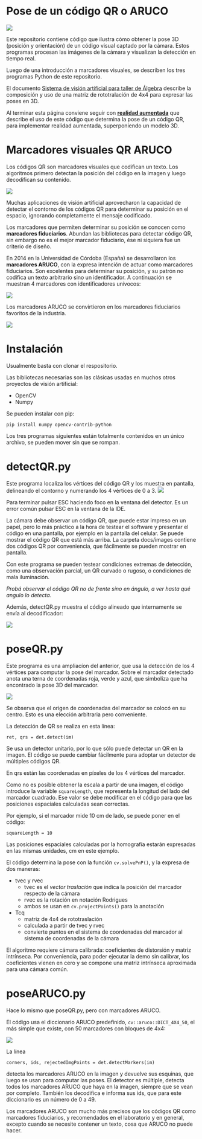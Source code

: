 # Pose de un código QR o ARUCO

<img src="./images/poseQR.png">

Este repositorio contiene código que ilustra cómo obtener la pose 3D (posición y orientación) de un código visual captado por la cámara.  Estos programas procesan las imágenes de la cámara y visualizan la detección en tiempo real.

Luego de una introducción a marcadores visuales, se describen los tres programas Python de este repositorio.

El documento [Sistema de visión artificial para taller de Álgebra](https://docs.google.com/document/d/1H9JPeI5YSvK_-AgQpwC-dRBQZGnRG82ntYrplfbunQ8/edit?tab=t.0) describe la composición y uso de una matriz de rototralación de 4x4 para expresar las poses en 3D.

Al terminar esta página conviene seguir con **[realidad aumentada](./ar.md)** que describe el uso de este código que determina la pose de un código QR, para implementar realidad aumentada, superponiendo un modelo 3D.

# Marcadores visuales QR ARUCO
Los códigos QR son marcadores visuales que codifican un texto.  Los algoritmos primero detectan la posición del código en la imagen y luego decodifican su contenido.

<img src="./images/QR code the string COMSYS.png">

Muchas aplicaciones de visión artificial aprovecharon la capacidad de detectar el contorno de los códigos QR para determinar su posición en el espacio, ignorando completamente el mensaje codificado.

Los marcadores que permiten determinar su posición se conocen como **marcadores fiduciarios**.  Abundan las bibliotecas para detectar código QR, sin embargo no es el mejor marcador fiduciario, ése ni siquiera fue un criterio de diseño.

En 2014 en la Universidad de Córdoba (España) se desarrollaron los **marcadores ARUCO**, con la expresa intención de actuar como marcadores fiduciarios.  Son excelentes para determinar su posición, y su patrón no codifica un texto arbitrario sino un identificador.  A continuación se muestran 4 marcadores con identificadores unívocos:

<img src="./images/Aruco 4x4, 4 marcadores.jpg">

Los marcadores ARUCO se convirtieron en los marcadores fiduciarios favoritos de la industria.

<img src="./images/robots aruco.png">

# Instalación

Usualmente basta con clonar el respositorio.

Las bibliotecas necesarias son las clásicas usadas en muchos otros proyectos de visión artificial:

- OpenCV
- Numpy

Se pueden instalar con pip:

    pip install numpy opencv-contrib-python

Los tres programas siguientes están totalmente contenidos en un único archivo, se pueden mover sin que se rompan.

# detectQR.py

Este programa localiza los vértices del código QR y los muestra en pantalla, delineando el contorno y numerando los 4 vértices de 0 a 3.
<img src="./images/detectQR.png">

Para terminar pulsar ESC haciendo foco en la ventana del detector.  Es un error común pulsar ESC en la ventana de la IDE.

La cámara debe observar un código QR, que puede estar impreso en un papel, pero lo más práctico a la hora de testear el software y presentar el código en una pantalla, por ejemplo en la pantalla del celular.  Se puede mostrar el código QR que está más arriba.  La carpeta docs/images contiene dos códigos QR por conveniencia, que fácilmente se pueden mostrar en pantalla.

Con este programa se pueden testear condiciones extremas de detección, como una observación parcial, un QR curvado o rugoso, o condiciones de mala iluminación.

*Probá observar el código QR no de frente sino en ángulo, a ver hasta qué angulo lo detecta.*

Además, detectQR.py muestra el código alineado que internamente se envía al decodificador:

<img src="./images/detectQR2.png">


# poseQR.py

Este programa es una ampliacíon del anterior, que usa la detección de los 4 vértices para computar la pose del marcador.  Sobre el marcador detectado anota una terna de coordenadas roja, verde y azul, que simboliza que ha encontrado la pose 3D del marcador.

<img src="./images/poseQR.png">

Se observa que el origen de coordenadas del marcador se colocó en su centro.  Esto es una elección arbitraria pero conveniente.

La detección de QR se realiza en esta línea:

    ret, qrs = det.detect(im)

Se usa un detector unitario, por lo que sólo puede detectar un QR en la imagen.  El código se puede cambiar fácilmente para adoptar un detector de múltiples códigos QR.

En qrs están las coordenadas en píxeles de los 4 vértices del marcador.

Como no es posible obtener la escala a partir de una imagen, el código introduce la variable `squareLength`, que representa la longitud del lado del marcador cuadrado.  Ese valor se debe modificar en el código para que las posiciones espaciales calculadas sean correctas.

Por ejemplo, si el marcador mide 10 cm de lado, se puede poner en el código:

    squareLength = 10

Las posiciones espaciales calculadas por la homografía estarán expresadas en las mismas unidades, cm en este ejemplo.

El código determina la pose con la función `cv.solvePnP()`, y la expresa de dos maneras:

- tvec y rvec
  - tvec es el *vector traslación* que indica la posición del marcador respecto de la cámara
  - rvec es la rotación en notación Rodrigues
  - ambos se usan en `cv.projectPoints()` para la anotación
- Tcq
  - matriz de 4x4 de rototraslación
  - calculada a partir de tvec y rvec
  - convierte puntos en el sistema de coordenadas del marcador al sistema de coordenadas de la cámara

El algoritmo requiere cámara calibrada: coeficientes de distorsión y matriz intrínseca.
Por conveniencia, para poder ejecutar la demo sin calibrar, los coeficientes vienen en cero y se compone una matriz intrínseca aproximada para una cámara común.

# poseARUCO.py

Hace lo mismo que poseQR.py, pero con marcadores ARUCO.

El código usa el diccionario ARUCO predefinido, `cv::aruco::DICT_4X4_50`, el más simple que existe, con 50 marcadores con bloques de 4x4:

<img src="./images/Aruco 4x4, 50 marcadores.avif">

La línea

    corners, ids, rejectedImgPoints = det.detectMarkers(im)

detecta los marcadores ARUCO en la imagen y devuelve sus esquinas, que luego se usan para computar las poses.  El detector es múltiple, detecta todos los marcadores ARUCO que haya en la imagen, siempre que se vean por completo.  También los decodifica e informa sus ids, que para este diccionario es un número de 0 a 49.

Los marcadores ARUCO son mucho más precisos que los códigos QR como marcadores fiduciarios, y recomendados en el laboratorio y en general, excepto cuando se necesite contener un texto, cosa que ARUCO no puede hacer.